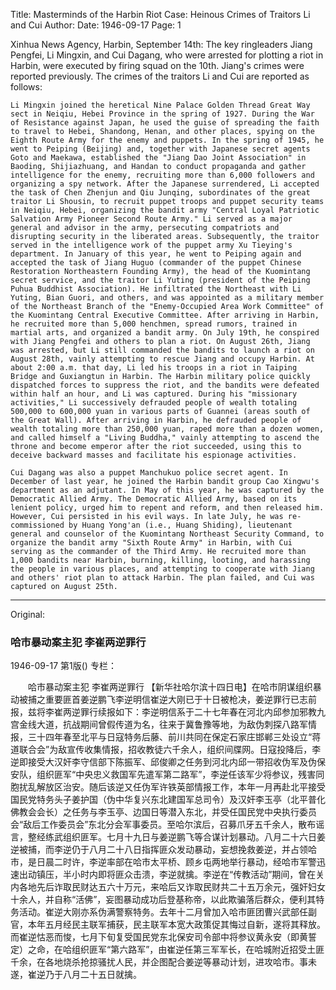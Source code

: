 Title: Masterminds of the Harbin Riot Case: Heinous Crimes of Traitors Li and Cui
Author:
Date: 1946-09-17
Page: 1

Xinhua News Agency, Harbin, September 14th: The key ringleaders Jiang Pengfei, Li Mingxin, and Cui Dagang, who were arrested for plotting a riot in Harbin, were executed by firing squad on the 10th. Jiang's crimes were reported previously. The crimes of the traitors Li and Cui are reported as follows:

	Li Mingxin joined the heretical Nine Palace Golden Thread Great Way sect in Neiqiu, Hebei Province in the spring of 1927. During the War of Resistance against Japan, he used the guise of spreading the faith to travel to Hebei, Shandong, Henan, and other places, spying on the Eighth Route Army for the enemy and puppets. In the spring of 1945, he went to Peiping (Beijing) and, together with Japanese secret agents Goto and Maekawa, established the "Jiang Dao Joint Association" in Baoding, Shijiazhuang, and Handan to conduct propaganda and gather intelligence for the enemy, recruiting more than 6,000 followers and organizing a spy network. After the Japanese surrendered, Li accepted the task of Chen Zhenjun and Qiu Junqing, subordinates of the great traitor Li Shousin, to recruit puppet troops and puppet security teams in Neiqiu, Hebei, organizing the bandit army "Central Loyal Patriotic Salvation Army Pioneer Second Route Army." Li served as a major general and advisor in the army, persecuting compatriots and disrupting security in the liberated areas. Subsequently, the traitor served in the intelligence work of the puppet army Xu Tieying's department. In January of this year, he went to Peiping again and accepted the task of Jiang Huguo (commander of the puppet Chinese Restoration Northeastern Founding Army), the head of the Kuomintang secret service, and the traitor Li Yuting (president of the Peiping Puhua Buddhist Association). He infiltrated the Northeast with Li Yuting, Bian Guori, and others, and was appointed as a military member of the Northeast Branch of the "Enemy-Occupied Area Work Committee" of the Kuomintang Central Executive Committee. After arriving in Harbin, he recruited more than 5,000 henchmen, spread rumors, trained in martial arts, and organized a bandit army. On July 19th, he conspired with Jiang Pengfei and others to plan a riot. On August 26th, Jiang was arrested, but Li still commanded the bandits to launch a riot on August 28th, vainly attempting to rescue Jiang and occupy Harbin. At about 2:00 a.m. that day, Li led his troops in a riot in Taiping Bridge and Guxiangtun in Harbin. The Harbin military police quickly dispatched forces to suppress the riot, and the bandits were defeated within half an hour, and Li was captured. During his "missionary activities," Li successively defrauded people of wealth totaling 500,000 to 600,000 yuan in various parts of Guannei (areas south of the Great Wall). After arriving in Harbin, he defrauded people of wealth totaling more than 250,000 yuan, raped more than a dozen women, and called himself a "Living Buddha," vainly attempting to ascend the throne and become emperor after the riot succeeded, using this to deceive backward masses and facilitate his espionage activities.

	Cui Dagang was also a puppet Manchukuo police secret agent. In December of last year, he joined the Harbin bandit group Cao Xingwu's department as an adjutant. In May of this year, he was captured by the Democratic Allied Army. The Democratic Allied Army, based on its lenient policy, urged him to repent and reform, and then released him. However, Cui persisted in his evil ways. In late July, he was re-commissioned by Huang Yong'an (i.e., Huang Shiding), lieutenant general and counselor of the Kuomintang Northeast Security Command, to organize the bandit army "Sixth Route Army" in Harbin, with Cui serving as the commander of the Third Army. He recruited more than 1,000 bandits near Harbin, burning, killing, looting, and harassing the people in various places, and attempting to cooperate with Jiang and others' riot plan to attack Harbin. The plan failed, and Cui was captured on August 25th.



<hr /> 

Original: 


### 哈市暴动案主犯  李崔两逆罪行

1946-09-17
第1版()
专栏：

　　哈市暴动案主犯
    李崔两逆罪行
    【新华社哈尔滨十四日电】在哈市阴谋组织暴动被捕之重要匪首姜逆鹏飞李逆明信崔逆大刚已于十日被枪决，姜逆罪行已志前报，兹将李崔两逆罪行续报如下：李逆明信系于二十七年春在河北内邱参加邪教九宫金线大道，抗战期间曾假传道为名，往来于冀鲁豫等地，为敌伪刺探八路军情报，三十四年春至北平与日寇特务后藤、前川共同在保定石家庄邯郸三处设立“蒋道联合会”为敌宣传收集情报，招收教徒六千余人，组织间牒网。日寇投降后，李逆即接受大汉奸李守信部下陈振军、邱俊卿之任务到河北内邱一带招收伪军及伪保安队，组织匪军“中央忠义救国军先遣军第二路军”，李逆任该军少将参议，残害同胞扰乱解放区治安。随后该逆又任伪军许铁英部情报工作，本年一月再赴北平接受国民党特务头子姜护国（伪中华复兴东北建国军总司令）及汉奸李玉亭（北平普化佛教会会长）之任务与李玉亭、边国日等潜入东北，并受任国民党中央执行委员会“敌后工作委员会”东北分会军事委员。至哈尔滨后，召募爪牙五千余人，散布谣言，整经练武组织匪军。七月十九日与姜逆鹏飞等合谋计划暴动。八月二十六日姜逆被捕，而李逆仍于八月二十八日指挥匪众发动暴动，妄想挽救姜逆，并占领哈市，是日晨二时许，李逆率部在哈市太平桥、顾乡屯两地举行暴动，经哈市军警迅速出动镇压，半小时内即将匪众击溃，李逆就擒。李逆在“传教活动”期间，曾在关内各地先后诈取民财达五六十万元，来哈后又诈取民财共二十五万余元，强奸妇女十余人，并自称“活佛”，妄图暴动成功后登基称帝，以此欺骗落后群众，便利其特务活动。崔逆大刚亦系伪满警察特务。去年十二月曾加入哈市匪团曹兴武部任副官，本年五月经民主联军捕获，民主联军本宽大政策促其悔过自新，遂将其释放。而崔逆怙恶而悛，七月下旬复受国民党东北保安司令部中将参议黄永安（即黄誓定）之命，在哈组织匪军“第六路军”，由崔逆任第三军军长，在哈城附近招受土匪千余，在各地烧杀抢掠骚扰人民，并企图配合姜逆等暴动计划，进攻哈市。事未遂，崔逆乃于八月二十五日就擒。
